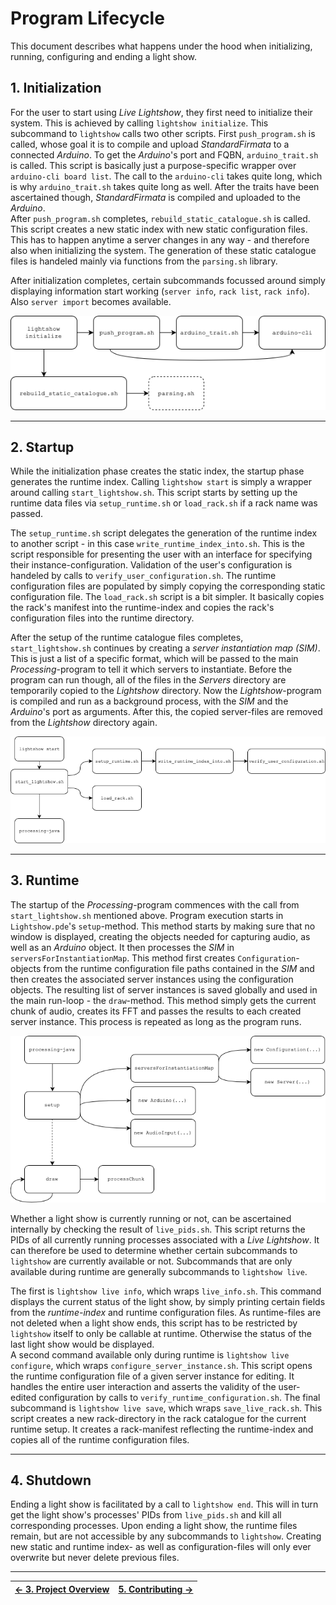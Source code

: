 # Program Lifecycle

This document describes what happens under the hood when initializing, running, configuring and ending a light show.

## 1. Initialization

For the user to start using _Live Lightshow_, they first need to initialize their system. This is achieved by calling `lightshow initialize`. This subcommand to `lightshow` calls two other scripts.
First `push_program.sh` is called, whose goal it is to compile and upload _StandardFirmata_ to a connected _Arduino_. To get the _Arduino_'s port and FQBN, `arduino_trait.sh` is called. This script is basically just a purpose-specific wrapper over `arduino-cli board list`. The call to the `arduino-cli` takes quite long, which is why `arduino_trait.sh` takes quite long as well. After the traits have been ascertained though, _StandardFirmata_ is compiled and uploaded to the _Arduino_.  
After `push_program.sh` completes, `rebuild_static_catalogue.sh` is called. This script creates a new static index with new static configuration files. This has to happen anytime a server changes in any way - and therefore also when initializing the system. The generation of these static catalogue files is handeled mainly via functions from the `parsing.sh` library.

After initialization completes, certain subcommands focussed around simply displaying information start working (`server info`, `rack list`, `rack info`). Also `server import` becomes available.

![Initialization](../Assets/Initialization.png)

---

## 2. Startup

While the initialization phase creates the static index, the startup phase generates the runtime index. Calling `lightshow start` is simply a wrapper around calling `start_lightshow.sh`. This script starts by setting up the runtime data files via `setup_runtime.sh` or `load_rack.sh` if a rack name was passed.  

The `setup_runtime.sh` script delegates the generation of the runtime index to another script - in this case `write_runtime_index_into.sh`. This is the script responsible for presenting the user with an interface for specifying their instance-configuration. Validation of the user's configuration is handeled by calls to `verify_user_configuration.sh`. The runtime configuration files are populated by simply copying the corresponding static configuration file.
The `load_rack.sh` script is a bit simpler. It basically copies the rack's manifest into the runtime-index and copies the rack's configuration files into the runtime directory.

After the setup of the runtime catalogue files completes, `start_lightshow.sh` continues by creating a _server instantiation map (SIM)_. This is just a list of a specific format, which will be passed to the main _Processing_-program to tell it which servers to instantiate. Before the program can run though, all of the files in the _Servers_ directory are temporarily copied to the _Lightshow_ directory. Now the _Lightshow_-program is compiled and run as a background process, with the _SIM_ and the _Arduino_'s port as arguments. After this, the copied server-files are removed from the _Lightshow_ directory again.

![Startup](../Assets/Startup.png)

---

## 3. Runtime

The startup of the _Processing_-program commences with the call from `start_lightshow.sh` mentioned above. Program execution starts in `Lightshow.pde`'s `setup`-method. This method starts by making sure that no window is displayed, creating the objects needed for capturing audio, as well as an _Arduino_ object. It then processes the _SIM_ in `serversForInstantiationMap`. This method first creates `Configuration`-objects from the runtime configuration file paths contained in the _SIM_ and then creates the associated server instances using the configuration objects. The resulting list of server instances is saved globally and used in the main run-loop - the `draw`-method. This method simply gets the current chunk of audio, creates its FFT and passes the results to each created server instance. This process is repeated as long as the program runs.

![Runtime](../Assets/Runtime.png)

Whether a light show is currently running or not, can be ascertained internally by checking the result of `live_pids.sh`. This script returns the PIDs of all currently running processes associated with a _Live Lightshow_. It can therefore be used to determine whether certain subcommands to `lightshow` are currently available or not. Subcommands that are only available during runtime are generally subcommands to `lightshow live`.  

The first is `lightshow live info`, which wraps `live_info.sh`. This command displays the current status of the light show, by simply printing certain fields from the _runtime-index_ and runtime configuration files. As runtime-files are not deleted when a light show ends, this script has to be restricted by `lightshow` itself to only be callable at runtime. Otherwise the status of the last light show would be displayed.  
A second command available only during runtime is `lightshow live configure`, which wraps `configure_server_instance.sh`. This script opens the runtime configuration file of a given server instance for editing. It handles the entire user interaction and asserts the validity of the user-edited configuration by calls to `verify_runtime_configuration.sh`.
The final subcommand is `lightshow live save`, which wraps `save_live_rack.sh`. This script creates a new rack-directory in the rack catalogue for the current runtime setup. It creates a rack-manifest reflecting the runtime-index and copies all of the runtime configuration files.

---

## 4. Shutdown

Ending a light show is facilitated by a call to `lightshow end`. This will in turn get the light show's processes' PIDs from `live_pids.sh` and kill all corresponding processes. Upon ending a light show, the runtime files remain, but are not accessible by any subcommands to `lightshow`. Creating new static and runtime index- as well as configuration-files will only ever overwrite but never delete previous files.

---

| [← 3. Project Overview](3.%20Project%20Overview.md) | [5. Contributing →](5.%20Contributing.md) |
| - | - |
